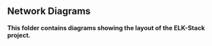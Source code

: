 ## Network Diagrams

**This folder contains diagrams showing the layout of the ELK-Stack project.** 
